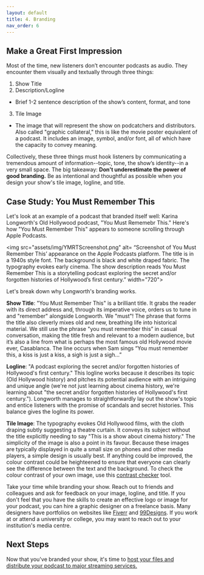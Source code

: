 ```yaml
---
layout: default
title: 4. Branding
nav_order: 6
---
```


## Make a Great First Impression

Most of the time, new listeners don’t encounter podcasts as audio. They encounter them visually and textually through three things:

1. Show Title 
2. Description/Logline 
- Brief 1-2 sentence description of the show’s content, format, and tone
3. Tile Image 
- The image that will represent the show on podcatchers and distributors. Also called "graphic collateral," this is like the movie poster equivalent of a podcast. It includes an image, symbol, and/or font, all of which have the capacity to convey meaning. 

Collectively, these three things must hook listeners by communicating a tremendous amount of information--topic, tone, the show’s identity--in a very small space. The big takeaway: **Don't underestimate the power of good branding.** Be as intentional and thoughtful as possible when you design your show's tile image, logline, and title. 

## Case Study: You Must Remember This

Let's look at an example of a podcast that branded itself well: Karina Longworth's Old Hollywood podcast, "You Must Rememebr This." Here's how "You Must Remember This" appears to someone scrolling through Apple Podcasts. 

<img src="assets/img/YMRTScreenshot.png" alt= “Screenshot of You Must Remember This’ appearance on the Apple Podcasts platform. The title is in a 1940s style font. The background is black and white draped fabric. The typography evokes early cinema. The show description reads You Must Remember This is a storytelling podcast exploring the secret and/or forgotten histories of Hollywood’s first century.” width="720">

Let's break down why Longworth's branding works.

**Show Title**: "You Must Remember This" is a brilliant title. It grabs the reader with its direct address and, through its imperative voice, orders us to tune in and "remember" alongside Longworth. We "must"! The phrase that forms the title also cleverly mixes old and new, breathing life into historical material. We still use the phrase "you must remember this” in casual conversation, making the title fresh and relevant to a modern audience, but it’s also a line from what is perhaps the most famous old Hollywood movie ever, Casablanca. The line occurs when Sam sings “You must remember this, a kiss is just a kiss, a sigh is just a sigh…”

**Logline**: "A podcast exploring the secret and/or forgotten histories of Hollywood's first century." This logline works because it describes its topic (Old Hollywood history) and pitches its potential audience with an intriguing and unique angle (we're not just learning about cinema history, we're learning about "the secret and/or forgotten histories of Hollywood's first century."). Longworth manages to straightforwardly lay out the show's topic and entice listeners with the promise of scandals and secret histories. This balance gives the logline its power. 

**Tile Image**: The typography evokes Old Hollywood films, with the cloth draping subtly suggesting a theatre curtain. It conveys its subject without the title explicitly needing to say "This is a show about cinema history." The simplicity of the image is also a point in its favour. Because these images are typically displayed in quite a small size on phones and other media players, a simple design is usually best. If anything could be improved, the colour contrast could be heighteened to ensure that everyone can clearly see the difference between the text and the background. To check the colour contrast of your own image, use this [contrast checker](https://webaim.org/resources/contrastchecker/) tool. 

Take your time while branding your show. Reach out to friends and colleagues and ask for feedback on your image, logline, and title. If you don't feel that you have the skills to create an effective logo or image for your podcast, you can hire a graphic designer on a freelance basis. Many designers have portfolios on websites like [Fiverr](https://www.fiverr.com/) and [99Designs](https://99designs.ca/projects). If you work at or attend a university or college, you may want to reach out to your institution's media centre. 


## Next Steps
Now that you've branded your show, it's time to [host your files and distribute your podcast to major streaming services.](https://scds.github.io/podcasting/hosting.html)
